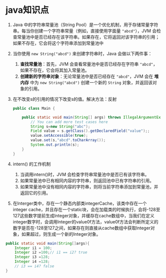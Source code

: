 # java知识点

1. Java 中的字符串常量池（String Pool）是一个优化机制，用于存储常量字符串。每当你创建一个字符串常量（例如，直接使用字面量 `"abcd"`），JVM 会检查常量池中是否已经存在该字符串。如果存在，它将返回对该字符串的引用；如果不存在，它会将这个字符串添加到常量池中

2. 当你使用 `new String("abcd")` 来创建字符串时，Java 会做以下两件事：

   1. **查找常量池**：首先，JVM 会查看常量池中是否已经存在字符串 `"abcd"`，如果不存在，它会将其加入常量池。
   2. **创建新的字符串对象**：无论常量池中是否已经存在 `"abcd"`，JVM 会在 **堆内存** 中为 `new String("abcd")` 创建一个新的 `String` 对象，并返回该对象的引用。

3. 在不改变s的引用的情况下改变s的值。解决方法：反射

   ```java
   public class Main {
   
       public static void main(String[] args) throws IllegalArgumentException, IllegalAccessException, NoSuchFieldException, SecurityException {
           // You can add more test cases here
           String s=new String("abc");
           Field value = s.getClass().getDeclaredField("value");;
           value.setAccessible(true);
           value.set(s,"abcd".toCharArray());
           System.out.println(s);
       }
   }
   ```

4. intern() 的工作机制

      1. 当调用intern()时，JVM 会检查字符串常量池中是否已有该字符串。
      2. 如果常量池中已有相同内容的字符串，则返回池中已有字符串的引用。
      3. 如果常量池中没有相同内容的字符串，则将当前字符串添加到常量池，并返回它的引用。

5. 在Interger类中，存在一个静态内部类integerCache，该类中存在一个integer cache，并且存在一个static块，会在加载类的时候执行，会将-128至127这些数字提前生成Integer对象，并缓存在cache数组中，当我们在定义integer数字时，会调用Integer的value0f方法，value0f方法会判断所定义的数字是否在-128至127之间，如果存在则直接从cache数组中获取Integer对象，如果超过，则生成一个新的Integer对象。
```java
public static void main(String[]args){
    Integer i1 = 100;
    Integer i2 =100;// i1 == i2? true
	Integer i3 =128;
	Integer i4 =128;
	// i3 == i4? false
}
